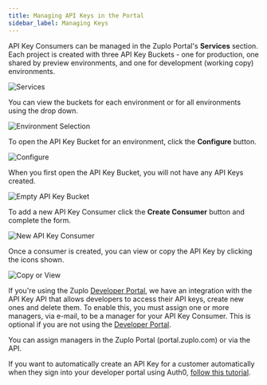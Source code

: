```yaml
---
title: Managing API Keys in the Portal
sidebar_label: Managing Keys
---
```


API Key Consumers can be managed in the Zuplo Portal's **Services** section.
Each project is created with three API Key Buckets - one for production, one
shared by preview environments, and one for development (working copy)
environments.

![Services](/media/api-key-administration/image.png)

You can view the buckets for each environment or for all environments using the
drop down.

![Environment Selection](/media/api-key-administration/image-1.png)

To open the API Key Bucket for an environment, click the **Configure** button.

![Configure](/media/api-key-administration/image-2.png)

When you first open the API Key Bucket, you will not have any API Keys created.

![Empty API Key Bucket](/media/api-key-administration/image-3.png)

To add a new API Key Consumer click the **Create Consumer** button and complete
the form.

![New API Key Consumer](/media/api-key-administration/image-4.png)

Once a consumer is created, you can view or copy the API Key by clicking the
icons shown.

![Copy or View](/media/api-key-administration/image-5.png)

If you're using the Zuplo [Developer Portal](./developer-portal.md), we have an
integration with the API Key API that allows developers to access their API
keys, create new ones and delete them. To enable this, you must assign one or
more managers, via e-mail, to be a manager for your API Key Consumer. This is
optional if you are not using the [Developer Portal](./developer-portal.md).

You can assign managers in the Zuplo Portal (portal.zuplo.com) or via the API.

If you want to automatically create an API Key for a customer automatically when
they sign into your developer portal using Auth0,
[follow this tutorial](./dev-portal-create-consumer-on-auth.md).
